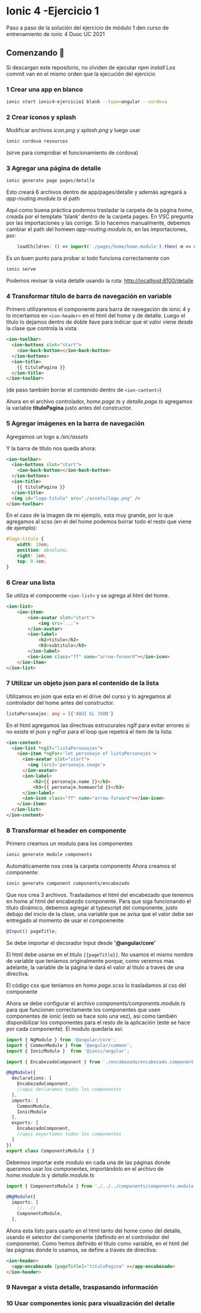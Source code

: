 # Ionic 4 -Ejercicio 1

Paso a paso de la solución del ejercicio de módulo 1 den curso de entrenamiento de ionic 4 Duoc UC 2021

## Comenzando 🚀

Si descargan este repositorio, no olviden de ejecutar _npm install_
Los commit van en el mismo orden que la ejecución del ejercicio

### 1 Crear una app en blanco

```bash
ionic start ionic4-ejercicio1 blank --type=angular --cordova
```

### 2 Crear iconos y splash

Modificar archivos _icon.png_ y _splash.png_ y luego usar

```bash
ionic cordova resources
```

(sirve para comprobar el funcionamiento de cordova)

### 3 Agregar una página de detalle

```bash
ionic generate page pages/detalle
```

Esto creará 6 archivos dentro de app/pages/detalle y además agregará a _app-routing.module.ts_ el path

Aqui como buena práctica podemos trasladar la carpeta de la página _home_, creada por el template 'blank' dentro de la carpeta pages.
En VSC pregunta por las importaciones y las corrige. Si lo hacemos manualmente, debemos cambiar el path del homeen _app-routing.module.ts_, en las importaciones, por:

```ts
    loadChildren: () => import('./pages/home/home.module').then( m => m.HomePageModule)
```

Es un buen punto para probar si todo funciona correctamente con

```bash
ionic serve
```

Podemos revisar la vista detalle usando la ruta: <http://localhost:8100/detalle>

### 4 Transformar título de barra de navegación en variable

Primero utilizaremos el componente para barra de navegación de ionic 4 y lo incertamos en `<ion-header>` en el html del home y de detalle. Luego el título lo dejamos dentro de doble llave para indicar que el valor viene desde la clase que controla la vista:

```html
<ion-toolbar>
  <ion-buttons slot="start">
    <ion-back-button></ion-back-button>
  </ion-buttons>
  <ion-title>
    {{ tituloPagina }}
  </ion-title>
</ion-toolbar>
```

(de paso también borrar el contenido dentro de `<ion-content>`)

Ahora en el archivo controlador, _home.page.ts_ y _detalle.page.ts_ agregamos la variable **tituloPagina** justo antes del constructor.

### 5 Agregar imágenes en la barra de navegación

Agregamos un logo a _/src/assets_

Y la barra de título nos queda ahora:

```html
<ion-toolbar>
  <ion-buttons slot="start">
    <ion-back-button></ion-back-button>
  </ion-buttons>
  <ion-title>
    {{ tituloPagina }}
  </ion-title>
  <img id="logo-titulo" src="./assets/logo.png" />
</ion-toolbar>
```

En el caso de la imagen de mi ejemplo, esta muy grande, por lo que agregamos al scss (en el del home podemos borrar todo el resto que viene de ejemplo):

```css
#logo-titulo {
    width: 10em;
    position: absolute;
    right: 1em;
    top: 0.4em;
}
```

### 6 Crear una lista

Se utiliza el componente `<ion-list>` y se agrega al html del home.

```html
<ion-list>
    <ion-item>
        <ion-avatar slot="start">
            <img src='...'>
        </ion-avatar>
        <ion-label>
            <h2>titulo</h2>
            <h3>subtitulo</h3>
        </ion-label>
        <ion-icon class="ff" name="arrow-forward"></ion-icon>
    </ion-item>
</ion-list>
```

### 7 Utilizar un objeto json para el contenido de la lista

Utilizamos en json que esta en el drive del curso y lo agregamos al controlador del home antes del constructor.

```ts
listaPersonajes: any = [{'AQUI EL JSON'}
```

En el html agregamos las directivas estrucurales ngIf para evitar errores si no existe el json y ngFor para el loop que repetirá el item de la lista:

```html
<ion-content>
  <ion-list *ngIf="listaPersonajes">
    <ion-item *ngFor='let personaje of listaPersonajes'>
      <ion-avatar slot="start">
        <img [src]='personaje.image'>
      </ion-avatar>
      <ion-label>
          <h2>{{ personaje.name }}</h2>
          <h3>{{ personaje.homeworld }}</h3>
      </ion-label>
      <ion-icon class="ff" name="arrow-forward"></ion-icon>
    </ion-item>
  </ion-list>
</ion-content>
```

### 8 Transformar el header en componente

Primero creamos un modulo para los componentes

```bash
ionic generate module components
```

Automáticamente nos crea la carpeta components
Ahora creamos el componente:

```bash
ionic generate component components/encabezado
```

Que nos crea 3 archivos. Trasladamos el html del encabezado que tenemos en home al html del encabezdo componente.
Para que siga funcionando el título dinámico, debemos agregar al typescript del componente, justo debajo del inicio de la clase, una variable que se avisa que el valor debe ser entregado al momento de usar el compoenente:

```ts
@Input() pageTitle;
```

Se debe importar el decorador Input desde **'@angular/core'**

El html debe usarse en el titulo `{{pageTitle}}`. No usamos el mismo nombre de variable que teníamos originalmente porque, como veremos mas adelante, la variable de la página le dará el valor al título a traves de una directiva.

El código css que teníamos en _home.page.scss_ lo trasladamos al css del componente

Ahora se debe configurar el archivo _components/components.module.ts_ para que funcionen correctamente los componentes que usen componentes de ionic (esto se hace solo una vez), asi como también disponibilizar los componentes para el resto de la aplicación (este se hace por cada componente). El modulo quedaría asi:

```ts
import { NgModule } from '@angular/core';
import { CommonModule } from '@angular/common';
import { IonicModule }  from '@ionic/angular';

import { EncabezadoComponent } from './encabezado/encabezado.component';

@NgModule({
  declarations: [
    EncabezadoComponent,
    //aqui declaramos todos los componentes
  ],
  imports: [
    CommonModule,
    IonicModule
  ],
  exports: [
    EncabezadoComponent,
    //aqui exportamos todos los componentes
  ]
})
export class ComponentsModule { }
```

Debemos importar este modulo en cada una de las páginas donde queramos usar los componentes, importándolo en el archivo de _home.module.ts_ y _detalle.module.ts_

```ts
import { ComponentsModule } from './../../components/components.module';

@NgModule({
  imports: [
    //...//
    ComponentsModule,
  ],

```

Ahora esta listo para usarlo en el html tanto del home como del detalle, usando el selector del componente (definido en el controlador del componente). Como hemos definido el titulo como variable, en el html del las páginas donde lo usamos, se define a traves de directiva:

```html
<ion-header>
  <app-encabezado [pageTitle]="tituloPagina" ></app-encabezado>
</ion-header>
```

### 9 Navegar a vista detalle, traspasando información

### 10 Usar componentes ionic para visualización del detalle
